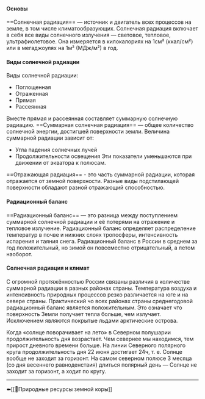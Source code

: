 #### Основы
==Солнечная радиация== — источник и двигатель всех процессов на земле, в том числе климатообразующих.
Солнечная радиация включает в себя все виды солнечного излучения — световое, тепловое, ультрафиолетовое.
Она измеряется в килокалориях на 1см² (ккал/см²) или в мегаджоулях на 1м² (МДж/м²) в год.

#### Виды солнечной радиации
Виды солнечной радиации:
- Поглощенная
- Отраженная
- Прямая
- Рассеянная

Вместе прямая и рассеянная составляет суммарную солнечную радиацию.
==Суммарная солнечная радиация== — общее количество солнечной энергии, достигшей поверхности земли.
Величина суммарной радиации зависит от:
- Угла падения солнечных лучей
- Продолжительности освещения
Эти показатели уменьшаются при движении от экватора к полюсам.

==Отражающая радиация== - это часть суммарной радиации, которая отражается от земной поверхности.
Разные виды подстилающей поверхности обладают разной отражающий способностью.

#### Радиационный баланс
==Радиационный баланс== — это разница между поступлением суммарной солнечной радиации и её потерями на отражение и тепловое излучение.
Радиационный баланс определяет распределение температур в почве и нижних слоях тропосферы, интенсивность испарения и таяния снега.
Радиационный баланс в России в среднем за год положительный, но зимой он повсеместно отрицательный, а летом наоборот.

#### Солнечная радиация и климат
С огромной протяжённостью России связаны различия в количестве суммарной радиации в разных районах страны. Температура воздуха и интенсивность природных процессов резко различается на юге и на севере страны. Практический чо всех районах страны среднегодовой радиационный баланс является положительным. Это означает что поверхность Земли получает тепла больше, чем излучает. Исключением являются покрытые льдами арктические острова.

Когда «солнце поворачивает на лето» в Северном полушарии продолжительность дня возрастает. Чем севернее мы находимся, тем прирост дневного времени больше. На линии Северного полярного круга продолжительность дня 22 июня достигает 24ч, т. е. Солнце вообще не заходит за горизонт. На самом северном полюсе 3 месяца (со дня весеннего равноденствия) длиться полярный день — Солнце не заходит за горизонт, а ходит по кругу.

---
⬅️[[📒Природные ресурсы земной коры]]